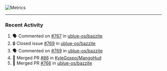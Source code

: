 ![Metrics](https://metrics.lecoq.io/KyleGospo?template=classic&base=header%2C%20activity%2C%20community%2C%20repositories%2C%20metadata&base.indepth=false&base.hireable=false&base.skip=false&config.timezone=America%2FLos_Angeles)

---
### Recent Activity
<!--START_SECTION:activity-->
1. 🗣 Commented on [#767](https://github.com/ublue-os/bazzite/issues/767#issuecomment-1942843176) in [ublue-os/bazzite](https://github.com/ublue-os/bazzite)
2. 🔒 Closed issue [#769](https://github.com/ublue-os/bazzite/issues/769) in [ublue-os/bazzite](https://github.com/ublue-os/bazzite)
3. 🗣 Commented on [#769](https://github.com/ublue-os/bazzite/issues/769#issuecomment-1942838457) in [ublue-os/bazzite](https://github.com/ublue-os/bazzite)
4. 🎉 Merged PR [#86](https://github.com/KyleGospo/MangoHud/pull/86) in [KyleGospo/MangoHud](https://github.com/KyleGospo/MangoHud)
5. 🎉 Merged PR [#766](https://github.com/ublue-os/bazzite/pull/766) in [ublue-os/bazzite](https://github.com/ublue-os/bazzite)
<!--END_SECTION:activity-->
